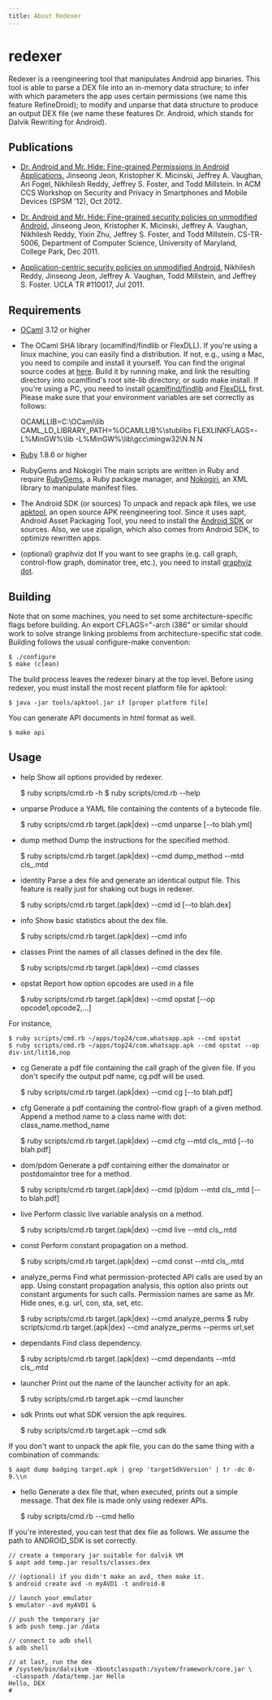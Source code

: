 ```yaml
---
title: About Redexer
---
```


redexer
=======

Redexer is a reengineering tool that manipulates Android app binaries.
This tool is able to parse a DEX file into an in-memory data structure;
to infer with which parameters the app uses certain permissions
(we name this feature RefineDroid); to modify and unparse that data
structure to produce an output DEX file (we name these features
Dr. Android, which stands for Dalvik Rewriting for Android).

Publications
------------

* [Dr. Android and Mr. Hide: Fine-grained Permissions in Android Applications.][spsm]
  Jinseong Jeon, Kristopher K. Micinski, Jeffrey A. Vaughan, Ari Fogel, Nikhilesh Reddy, Jeffrey S. Foster, and Todd Millstein.
  In ACM CCS Workshop on Security and Privacy in Smartphones and Mobile Devices (SPSM '12), Oct 2012.

* [Dr. Android and Mr. Hide: Fine-grained security policies on unmodified Android.][tr2]
  Jinseong Jeon, Kristopher K. Micinski, Jeffrey A. Vaughan, Nikhilesh Reddy, Yixin Zhu, Jeffrey S. Foster, and Todd Millstein.
  CS-TR-5006, Department of Computer Science, University of Maryland, College Park, Dec 2011.

* [Application-centric security policies on unmodified Android.][tr1]
  Nikhilesh Reddy, Jinseong Jeon, Jeffrey A. Vaughan, Todd Millstein, and Jeffrey S. Foster.
  UCLA TR #110017, Jul 2011.

[spsm]: http://dx.doi.org/10.1145/2381934.2381938
[tr2]: http://hdl.handle.net/1903/12852
[tr1]: http://fmdb.cs.ucla.edu/Treports/110017.pdf

Requirements
------------

- [OCaml][ml] 3.12 or higher

- The OCaml SHA library (ocamlfind/findlib or FlexDLL).
If you're using a linux machine, you can easily find a distribution.
If not, e.g., using a Mac, you need to compile and install it yourself.
You can find the original source codes at [here][sha].
Build it by running make, and link the resulting directory into ocamlfind's
root site-lib directory; or sudo make install.
If you're using a PC, you need to install [ocamlfind/findlib][flib]
and [FlexDLL][fdll] first.  Please make sure that your environment
variables are set correctly as follows:

    OCAMLLIB=C:\OCaml\lib
    CAML_LD_LIBRARY_PATH=%OCAMLLIB%\stublibs
    FLEXLINKFLAGS=-L%MinGW%\lib -L%MinGW%\lib\gcc\mingw32\N.N.N

- [Ruby][rb] 1.8.6 or higher

- RubyGems and Nokogiri
The main scripts are written in Ruby and require [RubyGems][gem], a Ruby
package manager, and [Nokogiri][xml], an XML library to manipulate
manifest files.

- The Android SDK (or sources)
To unpack and repack apk files, we use [apktool][apk], an open source APK
reengineering tool.  Since it uses aapt, Android Asset Packaging Tool,
you need to install the [Android SDK][sdk] or sources.  Also, we use
zipalign, which also comes from Android SDK, to optimize rewritten apps.

- (optional) graphviz dot
If you want to see graphs (e.g. call graph, control-flow graph,
dominator tree, etc.), you need to install [graphviz dot][dot].

[ml]: http://caml.inria.fr/ocaml/
[rb]: http://www.ruby-lang.org/
[sha]: https://github.com/vincenthz/ocaml-sha/
[fdll]: http://alain.frisch.fr/flexdll.html
[flib]: http://projects.camlcity.org/projects/findlib.html/
[apk]: http://code.google.com/p/android-apktool/
[sdk]: http://developer.android.com/sdk/index.html
[gem]: http://rubygems.org/
[xml]: http://nokogiri.org/
[dot]: http://www.graphviz.org/

Building
--------

Note that on some machines, you need to set some architecture-specific
flags before building.  An export CFLAGS="-arch i386" or similar should
work to solve strange linking problems from architecture-specific stat code.
Building follows the usual configure-make convention:

    $ ./configure
    $ make (clean)

The build process leaves the redexer binary at the top level.
Before using redexer, you must install the most recent platform file
for apktool:

    $ java -jar tools/apktool.jar if [proper platform file]

You can generate API documents in html format as well.

    $ make api

Usage
-----

- help
Show all options provided by redexer.

    $ ruby scripts/cmd.rb -h
    $ ruby scripts/cmd.rb --help

- unparse
Produce a YAML file containing the contents of a bytecode file.

    $ ruby scripts/cmd.rb target.(apk|dex) --cmd unparse [--to blah.yml]

- dump method
Dump the instructions for the specified method.

    $ ruby scripts/cmd.rb target.(apk|dex) --cmd dump_method --mtd cls_.mtd

- identity
Parse a dex file and generate an identical output file. This feature
is really just for shaking out bugs in redexer.

    $ ruby scripts/cmd.rb target.(apk|dex) --cmd id [--to blah.dex]

- info
Show basic statistics about the dex file.

    $ ruby scripts/cmd.rb target.(apk|dex) --cmd info

- classes
Print the names of all classes defined in the dex file.

    $ ruby scripts/cmd.rb target.(apk|dex) --cmd classes

- opstat
Report how option opcodes are used in a file

    $ ruby scripts/cmd.rb target.(apk|dex) --cmd opstat [--op opcode1,opcode2,...]

For instance,

    $ ruby scripts/cmd.rb ~/apps/top24/com.whatsapp.apk --cmd opstat
    $ ruby scripts/cmd.rb ~/apps/top24/com.whatsapp.apk --cmd opstat --op div-int/lit16,nop

- cg
Generate a pdf file containing the call graph of the given file.
If you don't specify the output pdf name, cg.pdf will be used.

    $ ruby scripts/cmd.rb target.(apk|dex) --cmd cg [--to blah.pdf]

- cfg
Generate a pdf containing the control-flow graph of a given
method.  Append a method name to a class name with dot: class_name.method_name

    $ ruby scripts/cmd.rb target.(apk|dex) --cmd cfg --mtd cls_.mtd [--to blah.pdf]

- dom/pdom
Generate a pdf containing either the domainator or postdomaintor tree
for a method.

    $ ruby scripts/cmd.rb target.(apk|dex) --cmd (p)dom --mtd cls_.mtd [--to blah.pdf]

- live
Perform classic live variable analysis on a method.

    $ ruby scripts/cmd.rb target.(apk|dex) --cmd live --mtd cls_.mtd

- const
Perform constant propagation on a method.

    $ ruby scripts/cmd.rb target.(apk|dex) --cmd const --mtd cls_.mtd

- analyze_perms
Find what permission-protected API calls are used by an app.  Using
constant propagation analysis, this option also prints out constant
arguments for such calls.  Permission names are same as Mr. Hide ones,
e.g. url, con, sta, set, etc.

    $ ruby scripts/cmd.rb target.(apk|dex) --cmd analyze_perms
    $ ruby scripts/cmd.rb target.(apk|dex) --cmd analyze_perms --perms url,set

- dependants
Find class dependency.

    $ ruby scripts/cmd.rb target.(apk|dex) --cmd dependants --mtd cls_.mtd

- launcher
Print out the name of the launcher activity for an apk.

    $ ruby scripts/cmd.rb target.apk --cmd launcher

- sdk
Prints out what SDK version the apk requires.

    $ ruby scripts/cmd.rb target.apk --cmd sdk

If you don't want to unpack the apk file,
you can do the same thing with a combination of commands:

    $ aapt dump badging target.apk | grep 'targetSdkVersion' | tr -dc 0-9.\\n

- hello
Generate a dex file that, when executed, prints out a simple message.
That dex file is made only using redexer APIs.

    $ ruby scripts/cmd.rb --cmd hello

If you're interested, you can test that dex file as follows.
We assume the path to ANDROID_SDK is set correctly.

    // create a temporary jar suitable for dalvik VM
    $ aapt add temp.jar results/classes.dex

    // (optional) if you didn't make an avd, then make it.
    $ android create avd -n myAVD1 -t android-8

    // launch your emulator
    $ emulator -avd myAVD1 &

    // push the temporary jar
    $ adb push temp.jar /data

    // connect to adb shell
    $ adb shell

    // at last, run the dex
    # /system/bin/dalvikvm -Xbootclasspath:/system/framework/core.jar \
     -classpath /data/temp.jar Hello
    Hello, DEX
    #


